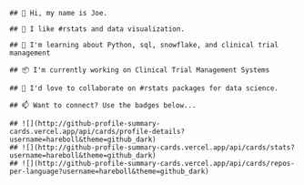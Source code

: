     ## 👋 Hi, my name is Joe.

    ## 👀 I like #rstats and data visualization.

    ## 🌱 I'm learning about Python, sql, snowflake, and clinical trial management

    ## 📦 I'm currently working on Clinical Trial Management Systems

    ## 💞 I'd love to collaborate on #rstats packages for data science.

    ## 📫 Want to connect? Use the badges below...

    ## ![](http://github-profile-summary-cards.vercel.app/api/cards/profile-details?username=hareboll&theme=github_dark)
    ## ![](http://github-profile-summary-cards.vercel.app/api/cards/stats?username=hareboll&theme=github_dark)
    ## ![](http://github-profile-summary-cards.vercel.app/api/cards/repos-per-language?username=hareboll&theme=github_dark)
